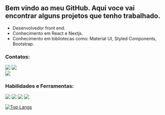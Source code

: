  
## Bem vindo ao meu GitHub. Aqui voce vai encontrar alguns projetos que tenho trabalhado.
- Desenvolvedor front end.
- Conhecimento em React e Nextjs.
- Conhecimento em bibliotecas como: Material UI, Styled Components, Bootstrap.

### Contatos:

<div>


<a href = "mailto:contato@seu-usuário-aqui"><img src="https://img.shields.io/badge/Gmail-D14836?style=for-the-badge&logo=gmail&logoColor=white" target="_blank"></a>
<a href="https://www.linkedin.com/in/edsonmalagodi" target="_blank"><img src="https://img.shields.io/badge/-LinkedIn-%230077B5?style=for-the-badge&logo=linkedin&logoColor=white" target="_blank"></a>   
 <a href="https://instagram.com/edsonmalagodi" target="_blank"><img src="https://img.shields.io/badge/-Instagram-%23E4405F?style=for-the-badge&logo=instagram&logoColor=white" target="_blank"></a>
</div>


### Habilidades e Ferramentas:

<div>
 <img src="https://img.shields.io/badge/next.js-000000?style=for-the-badge&logo=nextdotjs&logoColor=white">
 <img src="https://img.shields.io/badge/React-20232A?style=for-the-badge&logo=react&logoColor=61DAFB">  
 	<img src="https://img.shields.io/badge/styled--components-DB7093?style=for-the-badge&logo=styled-components&logoColor=white">
 	<img src="https://img.shields.io/badge/Tailwind_CSS-38B2AC?style=for-the-badge&logo=tailwind-css&logoColor=white">
 	<https://img.shields.io/badge/Tailwind_CSS-38B2AC?style=for-the-badge&logo=tailwind-css&logoColor=white">
  <https://img.shields.io/badge/Material%20UI-007FFF?style=for-the-badge&logo=mui&logoColor=white>
  
</div>

[![Top Langs](https://github-readme-stats.vercel.app/api/top-langs/?username=anuraghazra&layout=compact)](https://github.com/anuraghazra/github-readme-stats)
